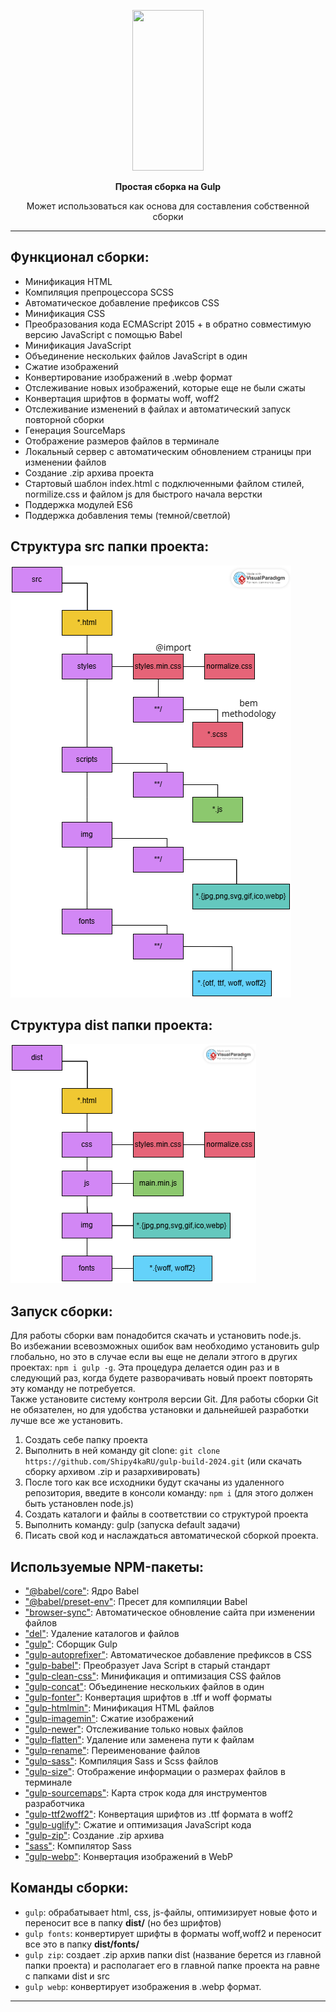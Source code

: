 <p align="center">
  <a href="https://gulpjs.com">
    <img height="257" width="114" src="https://raw.githubusercontent.com/gulpjs/artwork/master/gulp-2x.png">
  </a>
  <p align="center"><strong>Простая сборка на Gulp</strong></p>
</p>  
<p align="center">Может использоваться как основа для составления собственной сборки</p>
</p>

---

## Функционал сборки:

- Минификация HTML
- Компиляция препроцессора SCSS
- Автоматическое добавление префиксов CSS
- Минификация CSS
- Преобразования кода ECMAScript 2015 + в обратно совместимую версию JavaScript с помощью Babel
- Минификация JavaScript
- Объединение нескольких файлов JavaScript в один
- Сжатие изображений
- Конвертирование изображений в .webp формат
- Отслеживание новых изображений, которые еще не были сжаты
- Конвертация шрифтов в форматы woff, woff2
- Отслеживание изменений в файлах и автоматический запуск повторной сборки
- Генерация SourceMaps
- Отображение размеров файлов в терминале
- Локальный сервер с автоматическим обновлением страницы при изменении файлов
- Создание .zip архива проекта
- Стартовый шаблон index.html с подключенными файлом стилей, normilize.css и файлом js для быстрого начала верстки
- Поддержка модулей ES6
- Поддержка добавления темы (темной/светлой)

## Структура src папки проекта:

![Изображение](./src-diagram.png "Логотип Markdown")

## Структура dist папки проекта:

![Изображение](./dist-diagram.png "Логотип Markdown")

## Запуск сборки:

Для работы сборки вам понадобится скачать и установить node.js.  
Во избежании всевозможных ошибок вам необходимо установить gulp глобально, но это в случае если вы еще не делали этгого в других проектах: `npm i gulp -g`. Эта процедура делается один раз и в следующий раз, когда будете разворачивать новый проект повторять эту команду не потребуется.  
Также установите систему контроля версии Git. Для работы сборки Git не обязателен, но для удобства установки и дальнейшей разработки лучше все же установить.

1. Создать себе папку проекта
2. Выполнить в ней команду git clone: `git clone https://github.com/Shipy4kaRU/gulp-build-2024.git` (или скачать сборку архивом .zip и разархивировать)
3. После того как все исходники будут скачаны из удаленного репозитория, введите в консоли команду: `npm i` (для этого должен быть установлен node.js)
4. Создать каталоги и файлы в соответствии со структурой проекта
5. Выполнить команду: gulp (запуска default задачи)
6. Писать свой код и наслаждаться автоматической сборкой проекта.

## Используемые NPM-пакеты:

- ["@babel/core"](https://www.npmjs.com/package/@babel/core): Ядро Babel
- ["@babel/preset-env"](https://www.npmjs.com/package/@babel/preset-env): Пресет для компиляции Babel
- ["browser-sync"](https://www.npmjs.com/package/browser-sync): Автоматическое обновление сайта при изменении файлов
- ["del"](https://www.npmjs.com/package/del): Удаление каталогов и файлов
- ["gulp"](https://www.npmjs.com/package/gulp): Сборщик Gulp
- ["gulp-autoprefixer"](https://www.npmjs.com/package/gulp-autoprefixer): Автоматическое добавление префиксов в CSS
- ["gulp-babel"](https://www.npmjs.com/package/gulp-babel): Преобразует Java Script в старый стандарт
- ["gulp-clean-css"](https://www.npmjs.com/package/gulp-clean-css): Минификация и оптимизация CSS файлов
- ["gulp-concat"](https://www.npmjs.com/package/gulp-concat): Объединение нескольких файлов в один
- ["gulp-fonter"](https://www.npmjs.com/package/gulp-fonter): Конвертация шрифтов в .tff и woff форматы
- ["gulp-htmlmin"](https://www.npmjs.com/package/gulp-htmlmin): Минификация HTML файлов
- ["gulp-imagemin"](https://www.npmjs.com/package/gulp-imagemin): Сжатие изображений
- ["gulp-newer"](https://www.npmjs.com/package/gulp-newer): Отслеживание только новых файлов
- ["gulp-flatten"](https://www.npmjs.com/package/gulp-flatten): Удаление или заменена пути к файлам
- ["gulp-rename"](https://www.npmjs.com/package/gulp-rename): Переименование файлов
- ["gulp-sass"](https://www.npmjs.com/package/gulp-sass): Компиляция Sass и Scss файлов
- ["gulp-size"](https://www.npmjs.com/search?q=gulp-size): Отображение информации о размерах файлов в терминале
- ["gulp-sourcemaps"](https://www.npmjs.com/package/gulp-sourcemaps): Карта строк кода для инструментов разработчика
- ["gulp-ttf2woff2"](https://www.npmjs.com/package/gulp-ttf2woff2): Конвертация шрифтов из .ttf формата в woff2
- ["gulp-uglify"](https://www.npmjs.com/package/gulp-uglify): Сжатие и оптимизация JavaScript кода
- ["gulp-zip"](https://www.npmjs.com/package/gulp-zip): Создание .zip архива
- ["sass"](https://www.npmjs.com/package/sass): Компилятор Sass
- ["gulp-webp"](https://www.npmjs.com/package/gulp-webp): Конвертация изображений в WebP

## Команды сборки:

- `gulp`: обрабатывает html, css, js-файлы, оптимизирует новые фото и переносит все в папку **dist/** (но без шрифтов)
- `gulp fonts`: конвертирует шрифты в форматы woff,woff2 и переносит все это в папку **dist/fonts/**
- `gulp zip`: создает .zip архив папки dist (название берется из главной папки проекта) и располагает его в главной папке проекта на равне с папками dist и src
- `gulp webp`: конвертирует изображения в .webp формат.

---
